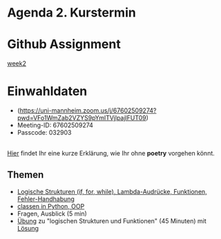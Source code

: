 # Agenda 2. Kurstermin

# Github Assignment
[week2](https://classroom.github.com/a/N3hJfnhu)

# Einwahldaten
* (https://uni-mannheim.zoom.us/j/67602509274?pwd=VFo1WmZab2VZYS9pYmlTVjlpajlFUT09)
* Meeting-ID: 67602509274
* Passcode: 032903

\
[Hier](../poetry_alternative.md) findet Ihr eine kurze Erklärung, wie Ihr ohne **poetry** vorgehen könnt.

## Themen 
* [Logische Strukturen (if, for, while), Lambda-Audrücke, Funktionen, Fehler-Handhabung](03_logical_functions.ipynb)
* [classen in Python, OOP](03_objekt_orientiert.ipynb)
* Fragen, Ausblick (5 min)
* [Übung](02_logical_functions_exercise.ipynb) zu "logischen Strukturen und Funktionen" (45 Minuten) mit [Lösung](04_logical_functions_exercise_solution.ipynb)
